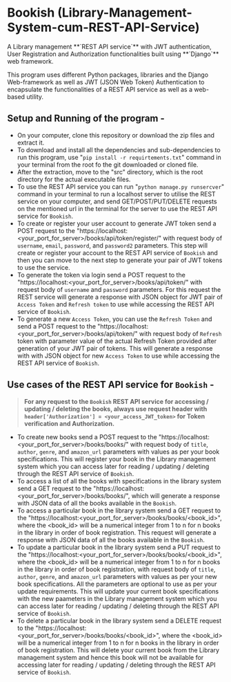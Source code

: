 # Bookish (Library-Management-System-cum-REST-API-Service)
<p>A Library management **`REST API service`** with JWT authentication, User Registration and Authorization functionalities built using **`Django`** web framework.</p>
This program uses different Python packages, libraries and the Django Web-framework as well as JWT (JSON Web Token) Authentication to encapsulate the functionalities of a REST API service as well as a web-based utility.

## Setup and Running of the program -
* On your computer, clone this repository or download the zip files and extract it.
* To download and install all the dependencies and sub-dependencies to run this program, use "`pip install -r requirtements.txt`" command in your terminal from the root fo the git downloaded or cloned file.
* After the extraction, move to the "src" directory, which is the root directory for the actual executable files.
* To use the REST API service you can run "`python manage.py runsercver`" command in your terminal to run a localhost server to utilise the REST service on your computer, and send GET/POST/PUT/DELETE requests on the mentioned url in the terminal for the server to use the REST API service for `Bookish`.
* To create or register your user account to generate JWT token send a POST request to the "https://localhost:<your_port_for_server>/books/api/token/register/" with request body of `username`, `email`, `password`, and `password2` parameters. This step will create or register your account to the REST API service of `Bookish` and then you can move to the next step to generate your pair of JWT tokens to use the service.
* To generate the token via login send a POST request to the "https://localhost:<your_port_for_server>/books/api/token/" with request body of `username` and `password` parameters. For this request the REST service will generate a response with JSON object for JWT pair of `Access Token` and `Refresh token` to use while accessing the REST API service of `Bookish`.
* To generate a new `Access Token`, you can use the `Refresh Token` and send a POST request to the "https://localhost:<your_port_for_server>/books/api/token/" with request body of `Refresh` token with parameter value of the actual Refresh Token provided after generation of your JWT pair of tokens. This will generate a response with with JSON object for new `Access Token` to use while accessing the REST API service of `Bookish`.

## Use cases of the REST API service for `Bookish` -
>  **For any request to the `Bookish` REST API service for accessing / updating / deleting the books, always use request header with `header['Authorization'] = <your_access_JWT_token>` for Token verification and Authorization.**

* To create new books send a POST request to the "https://localhost:<your_port_for_server>/books/books/" with request body of `title`, `author`, `genre`, and `amazon_url` parameters with values as per your book specifications. This will register your book in the Library management system which you can access later for reading / updating / deleting through the REST API service of `Bookish`.
* To access a list of all the books with specifications in the library system send a GET request to the "https://localhost:<your_port_for_server>/books/books/", which will generate a response with JSON data of all the books available in the `Bookish`.
* To access a particular book in the library system send a GET request to the "https://localhost:<your_port_for_server>/books/books/<book_id>", where the <book_id> will be a numerical integer from 1 to n for n books in the library in order of book registration. This request will generate a response with JSON data of all the books available in the `Bookish`.
* To update a particular book in the library system send a PUT request to the "https://localhost:<your_port_for_server>/books/books/<book_id>", where the <book_id> will be a numerical integer from 1 to n for n books in the library in order of book registration, with request body of `title`, `author`, `genre`, and `amazon_url` parameters with values as per your new book specifications. All the parameters are optional to use as per your update requirements. This will update your current book specifications with the new paameters in the Library management system which you can access later for reading / updating / deleting through the REST API service of `Bookish`.
* To delete a particular book in the library system send a DELETE request to the "https://localhost:<your_port_for_server>/books/books/<book_id>", where the <book_id> will be a numerical integer from 1 to n for n books in the library in order of book registration. This will delete your current book from the Library management system  and hence this book will not be available for accessing later for reading / updating / deleting through the REST API service of `Bookish`.
